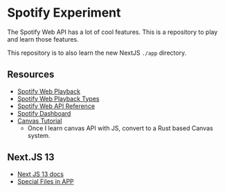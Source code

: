 # Spotify Experiment

The Spotify Web API has a lot of cool features. This is a repository to play and learn those features.

This repository is to also learn the new NextJS `./app` directory.

## Resources

- [Spotify Web Playback](https://developer.spotify.com/documentation/web-playback-sdk/quick-start/)
- [Spotify Web Playback Types](https://www.npmjs.com/package/@types/spotify-web-playback-sdk)
- [Spotify Web API Reference](https://developer.spotify.com/documentation/web-api/reference/#/)
- [Spotify Dashboard](https://developer.spotify.com/dashboard/login)
- [Canvas Tutorial](https://developer.mozilla.org/en-US/docs/Web/API/Canvas_API/Tutorial/Basic_usage)
  - Once I learn canvas API with JS, convert to a Rust based Canvas system.

## Next.JS 13

- [Next JS 13 docs](https://beta.nextjs.org/docs/getting-started)
- [Special Files in APP](https://beta.nextjs.org/docs/routing/fundamentals#special-files)
